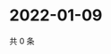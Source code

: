 # 2022-01-09

共 0 条

<!-- BEGIN WEIBO -->
<!-- 最后更新时间 Sun Jan 09 2022 21:19:42 GMT+0800 (China Standard Time) -->

<!-- END WEIBO -->
